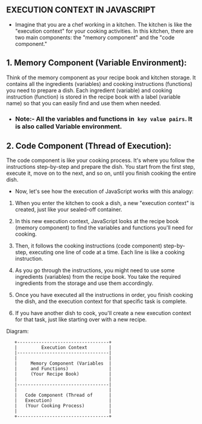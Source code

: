 ## EXECUTION CONTEXT IN JAVASCRIPT
- Imagine that you are a chef working in a kitchen. The kitchen is like the "execution context" for your cooking activities. In this kitchen, there are two main components: the "memory component" and the "code component."

## 1. Memory Component (Variable Environment):
Think of the memory component as your recipe book and kitchen storage. It contains all the ingredients (variables) and cooking instructions (functions) you need to prepare a dish. Each ingredient (variable) and cooking instruction (function) is stored in the recipe book with a label (variable name) so that you can easily find and use them when needed.
- ### Note:- All the variables and functions in` key value pairs`. It is also called Variable environment.
## 2. Code Component (Thread of Execution):
The code component is like your cooking process. It's where you follow the instructions step-by-step and prepare the dish. You start from the first step, execute it, move on to the next, and so on, until you finish cooking the entire dish.

- Now, let's see how the execution of JavaScript works with this analogy:

1. When you enter the kitchen to cook a dish, a new "execution context" is created, just like your sealed-off container.

2. In this new execution context, JavaScript looks at the recipe book (memory component) to find the variables and functions you'll need for cooking.

3. Then, it follows the cooking instructions (code component) step-by-step, executing one line of code at a time. Each line is like a cooking instruction.

4. As you go through the instructions, you might need to use some ingredients (variables) from the recipe book. You take the required ingredients from the storage and use them accordingly.

5. Once you have executed all the instructions in order, you finish cooking the dish, and the execution context for that specific task is complete.

6. If you have another dish to cook, you'll create a new execution context for that task, just like starting over with a new recipe.

Diagram:

```
   +----------------------------------+
   |         Execution Context        |
   |----------------------------------|
   |                                  |
   |     Memory Component (Variables  |
   |     and Functions)               |
   |     (Your Recipe Book)           |
   |                                  |
   |----------------------------------|
   |                                  |
   |   Code Component (Thread of      |
   |   Execution)                     |
   |   (Your Cooking Process)         |
   |                                  |
   +----------------------------------+
```

